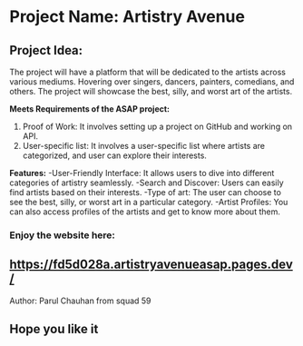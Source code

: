 # **Project Name: Artistry Avenue**

## **Project Idea:** 
The project will have a platform that will be dedicated to the artists across various mediums. Hovering over singers, dancers, painters, comedians, and others. The project will showcase the best, silly, and worst art of the artists.

**Meets Requirements of the ASAP project:** 
1. Proof of Work: It involves setting up a project on GitHub and working on API. 
2. User-specific list: It involves a user-specific list where artists are categorized, and user can explore their interests.

**Features:**
-User-Friendly Interface: It allows users to dive into different categories of artistry seamlessly.
-Search and Discover: Users can easily find artists based on their interests.
-Type of art: The user can choose to see the best, silly, or worst art in a particular category.
-Artist Profiles: You can also access profiles of the artists and get to know more about them.

### Enjoy the website here:
https://fd5d028a.artistryavenueasap.pages.dev/
---

Author: Parul Chauhan from squad 59
## Hope you like it